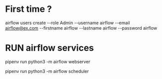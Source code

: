 # First time ?
airflow users  create --role Admin --username airflow --email airflow@ex.com --firstname airflow --lastname airflow --password airflow


# RUN airflow services
pipenv run python3 -m airflow webserver

pipenv run python3 -m airflow scheduler
